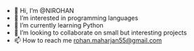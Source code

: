 - 👋 Hi, I’m @NIROHAN
- 👀 I’m interested in programming languages
- 🌱 I’m currently learning Python
- 💞️ I’m looking to collaborate on small but interesting projects
- 📫 How to reach me rohan.maharjan55@gmail.com

<!---
NIROHAN/NIROHAN is a ✨ special ✨ repository because its `README.md` (this file) appears on your GitHub profile.
You can click the Preview link to take a look at your changes.
--->
